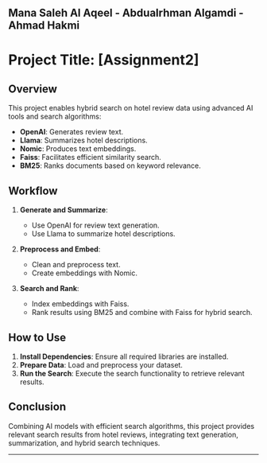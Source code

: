 Mana Saleh Al Aqeel - Abdualrhman Algamdi - Ahmad Hakmi
---

# Project Title: **[Assignment2]**

## Overview
This project enables hybrid search on hotel review data using advanced AI tools and search algorithms:

- **OpenAI**: Generates review text.
- **Llama**: Summarizes hotel descriptions.
- **Nomic**: Produces text embeddings.
- **Faiss**: Facilitates efficient similarity search.
- **BM25**: Ranks documents based on keyword relevance.

## Workflow

1. **Generate and Summarize**:
   - Use OpenAI for review text generation.
   - Use Llama to summarize hotel descriptions.

2. **Preprocess and Embed**:
   - Clean and preprocess text.
   - Create embeddings with Nomic.

3. **Search and Rank**:
   - Index embeddings with Faiss.
   - Rank results using BM25 and combine with Faiss for hybrid search.

## How to Use

1. **Install Dependencies**: Ensure all required libraries are installed.
2. **Prepare Data**: Load and preprocess your dataset.
3. **Run the Search**: Execute the search functionality to retrieve relevant results.

## Conclusion
Combining AI models with efficient search algorithms, this project provides relevant search results from hotel reviews, integrating text generation, summarization, and hybrid search techniques.

---
